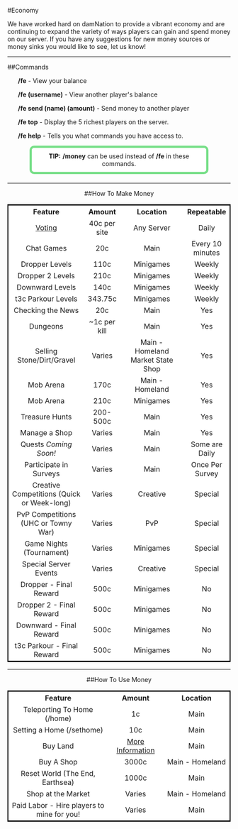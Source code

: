 ---
---
<script src="{{site.baseurl}}/_sass/grr/js/vendor/sorttable.js" type="text/javascript"></script>
#Economy

We have worked hard on damNation to provide a vibrant economy and are continuing to expand the variety of ways players can gain and spend money on our server. If you have any suggestions for new money sources or money sinks you would like to see, let us know!

___

##Commands
<ul><b>/fe</b> - View your balance</ul>
<ul><b>/fe (username)</b> - View another player's balance</ul>
<ul><b>/fe send (name) (amount)</b> - Send money to another player</ul>
<ul><b>/fe top</b> - Display the 5 richest players on the server.</ul>
<ul><b>/fe help</b> - Tells you what commands you have access to.</ul>
<p style="border: 5px solid #77df88; text-align:center;border-radius:10px;background-color:#ffffff; padding: 10px;margin: 0px 50px 20px 50px;">
      <b>TIP:</b> <b>/money</b> can be used instead of <b>/fe</b> in these commands.
</p>

___

<div style="text-align: center;" markdown="1">
##How To Make Money
</div>


<table class="tg sortable" width="100%" style="background-color:#FFF; text-align:center; border: 2px solid #000;">
  <tr>
    <th class="tg-yw4l" width="35%">Feature</th>
    <th class="tg-yw4l" width="15%">Amount</th>
    <th class="tg-yw4l" width="30%">Location</th>
    <th class="tg-yw4l" width="20%">Repeatable</th>
  </tr>
  <tr>
    <td class="tg-9hbo"><a href="{{site.baseurl}}/voting">Voting</a></td>
    <td class="tg-9hbo">40c per site</td>
    <td class="tg-9hbo">Any Server</td>
    <td class="tg-9hbo">Daily</td>
  </tr>
  <tr>
    <td class="tg-9hbo">Chat Games</td>
    <td class="tg-9hbo">20c</td>
    <td class="tg-9hbo">Main</td>
    <td class="tg-9hbo">Every 10 minutes</td>
  </tr>
  <tr>
    <td class="tg-9hbo">Dropper Levels</td>
    <td class="tg-9hbo">110c</td>
    <td class="tg-9hbo">Minigames</td>
    <td class="tg-9hbo">Weekly</td>
  </tr>
  <tr>
    <td class="tg-9hbo">Dropper 2 Levels</td>
    <td class="tg-9hbo">210c</td>
    <td class="tg-9hbo">Minigames</td>
    <td class="tg-9hbo">Weekly</td>
  </tr>
  <tr>
    <td class="tg-9hbo">Downward Levels</td>
    <td class="tg-9hbo">140c</td>
    <td class="tg-9hbo">Minigames</td>
    <td class="tg-9hbo">Weekly</td>
  </tr>
  <tr>
    <td class="tg-9hbo">t3c Parkour Levels</td>
    <td class="tg-9hbo">343.75c</td>
    <td class="tg-9hbo">Minigames</td>
    <td class="tg-9hbo">Weekly</td>
  </tr>
  <tr>
    <td class="tg-9hbo">Checking the News</td>
    <td class="tg-9hbo">20c</td>
    <td class="tg-9hbo">Main</td>
    <td class="tg-9hbo">Yes</td>
  </tr>
  <tr>
    <td class="tg-9hbo">Dungeons</td>
    <td class="tg-9hbo">~1c per kill</td>
    <td class="tg-9hbo">Main</td>
    <td class="tg-9hbo">Yes</td>
  </tr>
  <tr>
    <td class="tg-9hbo">Selling Stone/Dirt/Gravel</td>
    <td class="tg-9hbo">Varies</td>
    <td class="tg-9hbo">Main - Homeland Market State Shop</td>
    <td class="tg-9hbo">Yes</td>
  </tr>
  <tr>
    <td class="tg-9hbo">Mob Arena</td>
    <td class="tg-9hbo">170c</td>
    <td class="tg-9hbo">Main - Homeland</td>
    <td class="tg-9hbo">Yes</td>
  </tr>
  <tr>
    <td class="tg-9hbo">Mob Arena</td>
    <td class="tg-9hbo">210c</td>
    <td class="tg-9hbo">Minigames</td>
    <td class="tg-9hbo">Yes</td>
  </tr>
  <tr>
    <td class="tg-9hbo">Treasure Hunts</td>
    <td class="tg-9hbo">200-500c</td>
    <td class="tg-9hbo">Main</td>
    <td class="tg-9hbo">Yes</td>
  </tr>
  <tr>
    <td class="tg-9hbo">Manage a Shop</td>
    <td class="tg-9hbo">Varies</td>
    <td class="tg-9hbo">Main</td>
    <td class="tg-9hbo">Yes</td>
  </tr>
  <tr>
    <td class="tg-9hbo">Quests <i>Coming Soon!</i></td>
    <td class="tg-9hbo">Varies</td>
    <td class="tg-9hbo">Main</td>
    <td class="tg-9hbo">Some are Daily</td>
  </tr>
  <tr>
    <td class="tg-9hbo">Participate in Surveys</td>
    <td class="tg-9hbo">Varies</td>
    <td class="tg-9hbo">Main</td>
    <td class="tg-9hbo">Once Per Survey</td>
  </tr>
  <tr>
    <td class="tg-9hbo">Creative Competitions (Quick or Week-long)</td>
    <td class="tg-9hbo">Varies</td>
    <td class="tg-9hbo">Creative</td>
    <td class="tg-9hbo">Special</td>
  </tr>
  <tr>
    <td class="tg-9hbo">PvP Competitions (UHC or Towny War)</td>
    <td class="tg-9hbo">Varies</td>
    <td class="tg-9hbo">PvP</td>
    <td class="tg-9hbo">Special</td>
  </tr>
  <tr>
    <td class="tg-9hbo">Game Nights (Tournament)</td>
    <td class="tg-9hbo">Varies</td>
    <td class="tg-9hbo">Minigames</td>
    <td class="tg-9hbo">Special</td>
  </tr>
  <tr>
    <td class="tg-9hbo">Special Server Events</td>
    <td class="tg-9hbo">Varies</td>
    <td class="tg-9hbo">Creative</td>
    <td class="tg-9hbo">Special</td>
  </tr>
    <tr>
    <td class="tg-9hbo">Dropper - Final Reward</td>
    <td class="tg-9hbo">500c</td>
    <td class="tg-9hbo">Minigames</td>
    <td class="tg-9hbo">No</td>
  </tr>
  <tr>
    <td class="tg-9hbo">Dropper 2 - Final Reward</td>
    <td class="tg-9hbo">500c</td>
    <td class="tg-9hbo">Minigames</td>
    <td class="tg-9hbo">No</td>
  </tr>
  <tr>
    <td class="tg-9hbo">Downward - Final Reward</td>
    <td class="tg-9hbo">500c</td>
    <td class="tg-9hbo">Minigames</td>
    <td class="tg-9hbo">No</td>
  </tr>
  <tr>
    <td class="tg-9hbo">t3c Parkour - Final Reward</td>
    <td class="tg-9hbo">500c</td>
    <td class="tg-9hbo">Minigames</td>
    <td class="tg-9hbo">No</td>
  </tr>
</table>

___

<div style="text-align: center;" markdown="1">
##How To Use Money
</div>

<table class="tg sortable" width="100%" style="background-color:#FFF; text-align:center; border: 2px solid #000;">
  <tr>
    <th class="tg-yw4l" width="45%">Feature</th>
    <th class="tg-yw4l" width="25%">Amount</th>
    <th class="tg-yw4l" width="30%">Location</th>
  </tr>
  <tr>
    <td class="tg-9hbo">Teleporting To Home (/home)</td>
    <td class="tg-9hbo">1c</td>
    <td class="tg-9hbo">Main</td>
  </tr>
  <tr>
    <td class="tg-9hbo">Setting a Home (/sethome)</td>
    <td class="tg-9hbo">10c</td>
    <td class="tg-9hbo">Main</td>
  </tr>
  <tr>
    <td class="tg-9hbo">Buy Land</td>
    <td class="tg-9hbo"><a href="{{site.baseurl}}/land">More Information</a></td>
    <td class="tg-9hbo">Main</td>
  </tr>
  <tr>
    <td class="tg-9hbo">Buy A Shop</td>
    <td class="tg-9hbo">3000c</td>
    <td class="tg-9hbo">Main - Homeland</td>
  </tr>
  <tr>
    <td class="tg-9hbo">Reset World (The End, Earthsea)</td>
    <td class="tg-9hbo">1000c</td>
    <td class="tg-9hbo">Main</td>
  </tr>
  <tr>
    <td class="tg-9hbo">Shop at the Market</td>
    <td class="tg-9hbo">Varies</td>
    <td class="tg-9hbo">Main - Homeland</td>
  </tr>
  <tr>
    <td class="tg-9hbo">Paid Labor - Hire players to mine for you!</td>
    <td class="tg-9hbo">Varies</td>
    <td class="tg-9hbo">Main</td>
  </tr>
</table>
